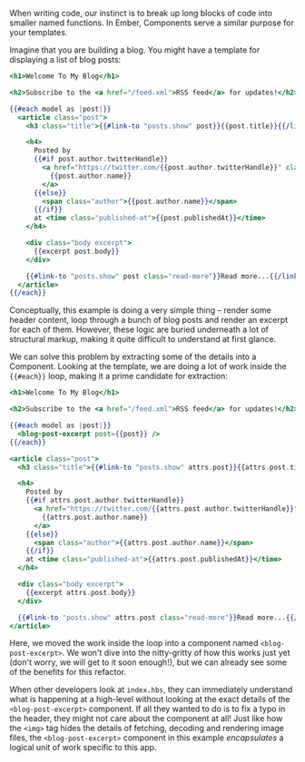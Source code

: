 When writing code, our instinct is to break up long blocks of code into smaller
named functions. In Ember, Components serve a similar purpose for your
templates.

Imagine that you are building a blog. You might have a template for displaying
a list of blog posts:

```app/templates/posts/index.hbs
<h1>Welcome To My Blog</h1>

<h2>Subscribe to the <a href="/feed.xml">RSS feed</a> for updates!</h2>

{{#each model as |post|}}
  <article class="post">
    <h3 class="title">{{#link-to "posts.show" post}}{{post.title}}{{/link-to}}</h3>

    <h4>
      Posted by
      {{#if post.author.twitterHandle}}
        <a href="https://twitter.com/{{post.author.twitterHandle}}" class="author">
          {{post.author.name}}
        </a>
      {{else}}
        <span class="author">{{post.author.name}}</span>
      {{/if}}
      at <time class="published-at">{{post.publishedAt}}</time>
    </h4>

    <div class="body excerpt">
      {{excerpt post.body}}
    </div>

    {{#link-to "posts.show" post class="read-more"}}Read more...{{/link-to}}
  </article>
{{/each}}
```

Conceptually, this example is doing a very simple thing – render some header
content, loop through a bunch of blog posts and render an excerpt for each of
them. However, these logic are buried underneath a lot of structural markup,
making it quite difficult to understand at first glance.

We can solve this problem by extracting some of the details into a Component.
Looking at the template, we are doing a lot of work inside the `{{#each}}`
loop, making it a prime candidate for extraction:

```app/templates/posts/index.hbs
<h1>Welcome To My Blog</h1>

<h2>Subscribe to the <a href="/feed.xml">RSS feed</a> for updates!</h2>

{{#each model as |post|}}
  <blog-post-excerpt post={{post}} />
{{/each}}
```

```app/templates/components/blog-post-excerpt.hbs
<article class="post">
  <h3 class="title">{{#link-to "posts.show" attrs.post}}{{attrs.post.title}}{{/link-to}}</h3>

  <h4>
    Posted by
    {{#if attrs.post.author.twitterHandle}}
      <a href="https://twitter.com/{{attrs.post.author.twitterHandle}}" class="author">
        {{attrs.post.author.name}}
      </a>
    {{else}}
      <span class="author">{{attrs.post.author.name}}</span>
    {{/if}}
    at <time class="published-at">{{attrs.post.publishedAt}}</time>
  </h4>

  <div class="body excerpt">
    {{excerpt attrs.post.body}}
  </div>

  {{#link-to "posts.show" attrs.post class="read-more"}}Read more...{{/link-to}}
</article>
```

Here, we moved the work inside the loop into a component named `<blog-post-excerpt>`.
We won't dive into the nitty-gritty of how this works just yet (don't worry, we will
get to it soon enough!), but we can already see some of the benefits for this
refactor.

When other developers look at `index.hbs`, they can immediately understand what
is happening at a high-level without looking at the exact details of the
`<blog-post-excerpt>` component. If all they wanted to do is to fix a typo in
the header, they might not care about the component at all! Just like how the
`<img>` tag hides the details of fetching, decoding and rendering image files,
the `<blog-post-excerpt>` component in this example *encapsulates* a logical
unit of work specific to this app.

